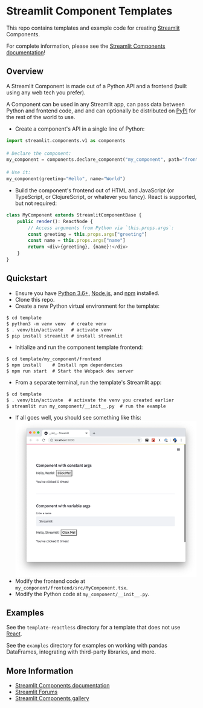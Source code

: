# Streamlit Component Templates

This repo contains templates and example code for creating [Streamlit](https://streamlit.io) Components.

For complete information, please see the [Streamlit Components documentation](https://www.notion.so/streamlit/Components-User-Docs-Public-4cabcc49623e4c8ab71db5a8eb782c3a)!

## Overview

A Streamlit Component is made out of a Python API and a frontend (built using any web tech you prefer). 

A Component can be used in any Streamlit app, can pass data between Python and frontend code, and and can optionally be distributed on [PyPI](https://pypi.org/) for the rest of the world to use.

* Create a component's API in a single line of Python:
```python
import streamlit.components.v1 as components

# Declare the component:
my_component = components.declare_component("my_component", path="frontend/build")

# Use it:
my_component(greeting="Hello", name="World")
```

* Build the component's frontend out of HTML and JavaScript (or TypeScript, or ClojureScript, or whatever you fancy). React is supported, but not required:
```typescript
class MyComponent extends StreamlitComponentBase {
    public render(): ReactNode {
        // Access arguments from Python via `this.props.args`:
        const greeting = this.props.args["greeting"]
        const name = this.props.args["name"]
        return <div>{greeting}, {name}!</div>
    }
}
```

## Quickstart

* Ensure you have [Python 3.6+](https://www.python.org/downloads/), [Node.js](https://nodejs.org), and [npm](https://docs.npmjs.com/downloading-and-installing-node-js-and-npm) installed.
* Clone this repo.
* Create a new Python virtual environment for the template:
```
$ cd template
$ python3 -m venv venv  # create venv
$ . venv/bin/activate   # activate venv
$ pip install streamlit # install streamlit
```
* Initialize and run the component template frontend:
```
$ cd template/my_component/frontend
$ npm install    # Install npm dependencies
$ npm run start  # Start the Webpack dev server
```
* From a separate terminal, run the template's Streamlit app:
```
$ cd template
$ . venv/bin/activate  # activate the venv you created earlier
$ streamlit run my_component/__init__.py  # run the example
```
* If all goes well, you should see something like this:
![Quickstart Success](quickstart.png)
* Modify the frontend code at `my_component/frontend/src/MyComponent.tsx`.
* Modify the Python code at `my_component/__init__.py`.

## Examples

See the `template-reactless` directory for a template that does not use [React](https://reactjs.org/).

See the `examples` directory for examples on working with pandas DataFrames, integrating with third-party libraries, and more.

## More Information

* [Streamlit Components documentation](https://www.notion.so/streamlit/Components-User-Docs-Public-4cabcc49623e4c8ab71db5a8eb782c3a)
* [Streamlit Forums](https://discuss.streamlit.io/tag/custom-components)
* [Streamlit Components gallery](https://www.streamlit.io/components)
